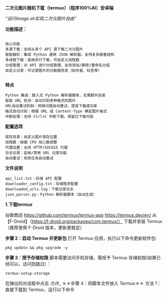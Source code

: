 **二次元图片随机下载（termux）（程序100%AI）安卓端**

_“运行image.sh实现二次元图片自由”_

**功能描述：**
	<ins>
```

核心功能
多源下载：支持从多个 API 源下载二次元图片
智能解析：集成 Python 通用 JSON 解析器，支持复杂嵌套结构
多线程下载：高效并行下载，可自定义线程数
分组管理：对 API 进行分组管理，支持添加/删除/重命名分组
自定义记录：可记录图片的元数据信息（如作者、标签等）


```
</ins>

**特点**
```
Python 集成：嵌入式 Python 解析器脚本，无需额外安装
智能 URL 检测：自动识别多种格式的图片
URL自动重试机制：网络问题自动重试，提高下载成功率
格式自动识别：根据 URL 或 Content-Type 确定图片格式
中断处理：支持 Ctrl+C 中断下载，保留已下载内容
```
**配置选项**
```
保存目录：自定义图片保存位置
线程数：根据 CPU 核心数调整
代理设置：支持 HTTP/SOCKS5 代理
日志记录：启用/禁用 URL 记录功能
自动重试：失败任务自动重试
```
**文件说明**
```
api_list.txt：存储 API 配置
downloader_config.txt：存储程序配置
downloaded_urls.log：下载记录日志
json_parser.py：Python 解析器脚本（自动生成）
```

**1.下载termux**

谷歌商店
https://github.com/termux/termux-app
https://termux.dev/en/
从 【F-Droid】（https://f-droid.org/packages/com.termux/） 下载并安装 Termux（推荐使用 F-Droid 版本，更新更稳定）

**步骤 2：启动 Termux 并更新包**
打开 Termux 应用，执行以下命令更新软件包:
```
pkg update && pkg upgrade -y
```
**步骤 3：授予存储权限**
脚本需要访问手机存储，需授予 Termux 存储权限(如果已经可以，访问则跳过）：
```
termux-setup-storage
```
在弹出的对话框中点击 _允许__
＊＊步骤 4：将脚本文件放入 Termux＊＊
方法 1：直接下载到 Termux，运行以下命令
```

```





